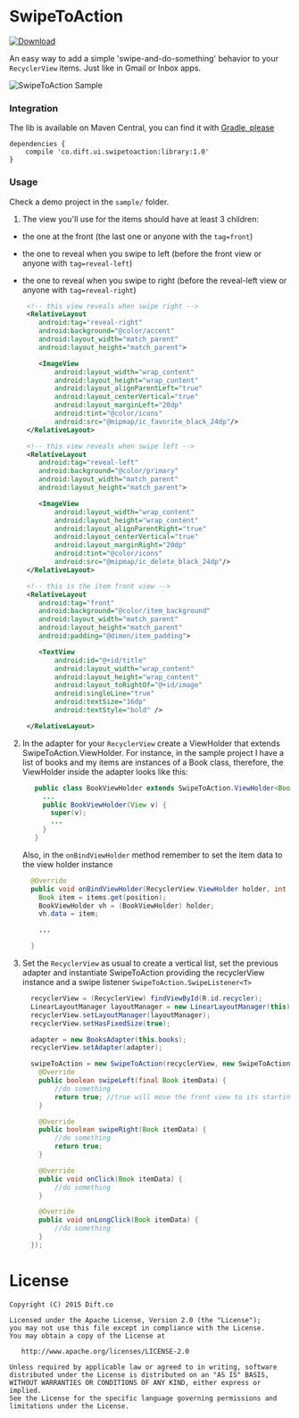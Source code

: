 SwipeToAction
================
[![Download](https://api.bintray.com/packages/diftco/maven/swipetoaction/images/download.svg) ](https://bintray.com/diftco/maven/swipetoaction/_latestVersion)


An easy way to add a simple 'swipe-and-do-something' behavior to your `RecyclerView` items.
Just like in Gmail or Inbox apps.

![SwipeToAction Sample](https://raw.githubusercontent.com/diftco/SwipeToAction/master/screenshots/swipetoaction.gif)

### Integration
The lib is available on Maven Central, you can find it with [Gradle, please](http://gradleplease.appspot.com/#swipetoaction)

```
dependencies {
    compile 'co.dift.ui.swipetoaction:library:1.0'
}

```

### Usage

Check a demo project in the `sample/` folder.

1. The view you'll use for the items should have at least 3 children:
 - the one at the front (the last one or anyone with the `tag=front`)
 - the one to reveal when you swipe to left (before the front view or anyone with `tag=reveal-left`)
 - the one to reveal when you swipe to right (before the reveal-left view or anyone with `tag=reveal-right`)

    ```xml
     <!-- this view reveals when swipe right -->
     <RelativeLayout
        android:tag="reveal-right"
        android:background="@color/accent"
        android:layout_width="match_parent"
        android:layout_height="match_parent">
    
        <ImageView
            android:layout_width="wrap_content"
            android:layout_height="wrap_content"
            android:layout_alignParentLeft="true"
            android:layout_centerVertical="true"
            android:layout_marginLeft="20dp"
            android:tint="@color/icons"
            android:src="@mipmap/ic_favorite_black_24dp"/>
     </RelativeLayout>
    
     <!-- this view reveals when swipe left -->
     <RelativeLayout
        android:tag="reveal-left"
        android:background="@color/primary"
        android:layout_width="match_parent"
        android:layout_height="match_parent">
    
        <ImageView
            android:layout_width="wrap_content"
            android:layout_height="wrap_content"
            android:layout_alignParentRight="true"
            android:layout_centerVertical="true"
            android:layout_marginRight="20dp"
            android:tint="@color/icons"
            android:src="@mipmap/ic_delete_black_24dp"/>
     </RelativeLayout>
    
     <!-- this is the item front view -->
     <RelativeLayout
        android:tag="front"
        android:background="@color/item_background"
        android:layout_width="match_parent"
        android:layout_height="match_parent"
        android:padding="@dimen/item_padding">
    
        <TextView
            android:id="@+id/title"
            android:layout_width="wrap_content"
            android:layout_height="wrap_content"
            android:layout_toRightOf="@+id/image"
            android:singleLine="true"
            android:textSize="16dp"
            android:textStyle="bold" />
    
     </RelativeLayout>
    ```

2. In the adapter for your `RecyclerView` create a ViewHolder that extends SwipeToAction.ViewHolder<T>.
For instance, in the sample project I have a list of books and my items are instances of a Book class, therefore, the ViewHolder inside the adapter looks like this:

    ```java
       public class BookViewHolder extends SwipeToAction.ViewHolder<Book> {
         ...
         public BookViewHolder(View v) {
           super(v);
           ...
         }
       }
    ```
    Also, in the `onBindViewHolder` method remember to set the item data to the view holder instance
    
    ```java
      @Override
      public void onBindViewHolder(RecyclerView.ViewHolder holder, int position) {
        Book item = items.get(position);
        BookViewHolder vh = (BookViewHolder) holder;
        vh.data = item;
    
        ...
    
      }
    ```

3. Set the `RecyclerView` as usual to create a vertical list, set the previous adapter and instantiate SwipeToAction
providing the recyclerView instance and a swipe listener `SwipeToAction.SwipeListener<T>`

    ```java
      recyclerView = (RecyclerView) findViewById(R.id.recycler);
      LinearLayoutManager layoutManager = new LinearLayoutManager(this);
      recyclerView.setLayoutManager(layoutManager);
      recyclerView.setHasFixedSize(true);
    
      adapter = new BooksAdapter(this.books);
      recyclerView.setAdapter(adapter);
    
      swipeToAction = new SwipeToAction(recyclerView, new SwipeToAction.SwipeListener<Book>() {
        @Override
        public boolean swipeLeft(final Book itemData) {
            //do something
            return true; //true will move the front view to its starting position
        }
    
        @Override
        public boolean swipeRight(Book itemData) {
            //do something
            return true;
        }
    
        @Override
        public void onClick(Book itemData) {
            //do something
        }
    
        @Override
        public void onLongClick(Book itemData) {
            //do something
        }
      });
    ```

# License

    Copyright (C) 2015 Dift.co

    Licensed under the Apache License, Version 2.0 (the "License");
    you may not use this file except in compliance with the License.
    You may obtain a copy of the License at

       http://www.apache.org/licenses/LICENSE-2.0

    Unless required by applicable law or agreed to in writing, software
    distributed under the License is distributed on an "AS IS" BASIS,
    WITHOUT WARRANTIES OR CONDITIONS OF ANY KIND, either express or implied.
    See the License for the specific language governing permissions and
    limitations under the License.
